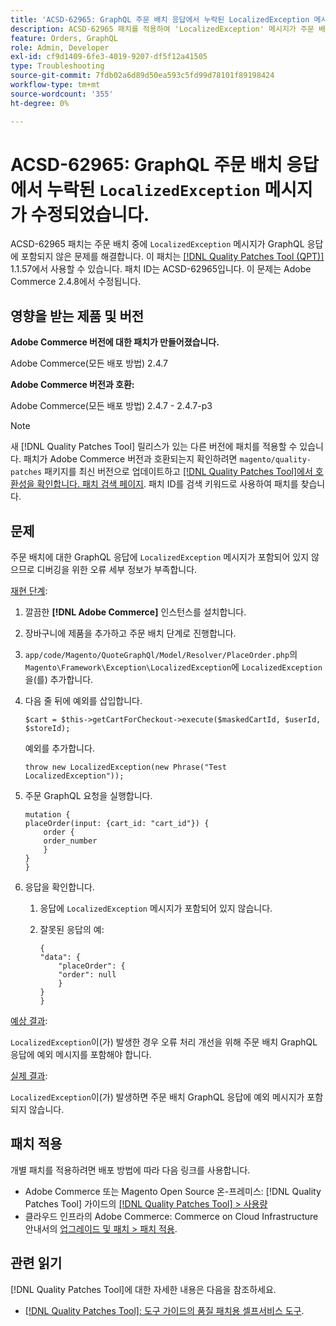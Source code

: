 ```yaml
---
title: 'ACSD-62965: GraphQL 주문 배치 응답에서 누락된 LocalizedException 메시지가 수정되었습니다.'
description: ACSD-62965 패치를 적용하여 'LocalizedException' 메시지가 주문 배치 중 GraphQL 응답에 포함되지 않은 Adobe Commerce 문제를 해결합니다.
feature: Orders, GraphQL
role: Admin, Developer
exl-id: cf9d1409-6fe3-4019-9207-df5f12a41505
type: Troubleshooting
source-git-commit: 7fdb02a6d89d50ea593c5fd99d78101f89198424
workflow-type: tm+mt
source-wordcount: '355'
ht-degree: 0%

---
```


# ACSD-62965: GraphQL 주문 배치 응답에서 누락된 `LocalizedException` 메시지가 수정되었습니다.

ACSD-62965 패치는 주문 배치 중에 `LocalizedException` 메시지가 GraphQL 응답에 포함되지 않은 문제를 해결합니다. 이 패치는 [[!DNL Quality Patches Tool (QPT)]](/help/tools/quality-patches-tool/quality-patches-tool-to-self-serve-quality-patches.md) 1.1.57에서 사용할 수 있습니다. 패치 ID는 ACSD-62965입니다. 이 문제는 Adobe Commerce 2.4.8에서 수정됩니다.

## 영향을 받는 제품 및 버전

**Adobe Commerce 버전에 대한 패치가 만들어졌습니다.**

Adobe Commerce(모든 배포 방법) 2.4.7

**Adobe Commerce 버전과 호환:**

Adobe Commerce(모든 배포 방법) 2.4.7 - 2.4.7-p3

>[!NOTE]
>
>새 [!DNL Quality Patches Tool] 릴리스가 있는 다른 버전에 패치를 적용할 수 있습니다. 패치가 Adobe Commerce 버전과 호환되는지 확인하려면 `magento/quality-patches` 패키지를 최신 버전으로 업데이트하고 [[!DNL Quality Patches Tool]에서 호환성을 확인합니다. 패치 검색 페이지](https://experienceleague.adobe.com/tools/commerce-quality-patches/index.html). 패치 ID를 검색 키워드로 사용하여 패치를 찾습니다.

## 문제

주문 배치에 대한 GraphQL 응답에 `LocalizedException` 메시지가 포함되어 있지 않으므로 디버깅을 위한 오류 세부 정보가 부족합니다.

<u>재현 단계</u>:

1. 깔끔한 **[!DNL Adobe Commerce]** 인스턴스를 설치합니다.
1. 장바구니에 제품을 추가하고 주문 배치 단계로 진행합니다.
1. `app/code/Magento/QuoteGraphQl/Model/Resolver/PlaceOrder.php`의 `Magento\Framework\Exception\LocalizedException`에 `LocalizedException`을(를) 추가합니다.
1. 다음 줄 뒤에 예외를 삽입합니다.

   ```
   $cart = $this->getCartForCheckout->execute($maskedCartId, $userId, $storeId);
   ```

   예외를 추가합니다.

   ```
   throw new LocalizedException(new Phrase("Test LocalizedException"));
   ```

1. 주문 GraphQL 요청을 실행합니다.

   ```
   mutation {
   placeOrder(input: {cart_id: "cart_id"}) {
       order {
       order_number
       }
   }
   }
   ```

1. 응답을 확인합니다.
   1. 응답에 `LocalizedException` 메시지가 포함되어 있지 않습니다.
   1. 잘못된 응답의 예:

      ```
      {
      "data": {
          "placeOrder": {
          "order": null
          }
      }
      }
      ```

<u>예상 결과</u>:

`LocalizedException`이(가) 발생한 경우 오류 처리 개선을 위해 주문 배치 GraphQL 응답에 예외 메시지를 포함해야 합니다.

<u>실제 결과</u>:

`LocalizedException`이(가) 발생하면 주문 배치 GraphQL 응답에 예외 메시지가 포함되지 않습니다.

## 패치 적용

개별 패치를 적용하려면 배포 방법에 따라 다음 링크를 사용합니다.

* Adobe Commerce 또는 Magento Open Source 온-프레미스: [!DNL Quality Patches Tool] 가이드의 [[!DNL Quality Patches Tool] > 사용량](/help/tools/quality-patches-tool/usage.md)
* 클라우드 인프라의 Adobe Commerce: Commerce on Cloud Infrastructure 안내서의 [업그레이드 및 패치 > 패치 적용](https://experienceleague.adobe.com/docs/commerce-cloud-service/user-guide/develop/upgrade/apply-patches.html).

## 관련 읽기

[!DNL Quality Patches Tool]에 대한 자세한 내용은 다음을 참조하세요.

* [[!DNL Quality Patches Tool]: 도구 가이드의 품질 패치용 셀프서비스 도구](/help/tools/quality-patches-tool/quality-patches-tool-to-self-serve-quality-patches.md).
